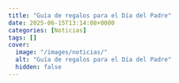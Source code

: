```yaml
---
title: "Guía de regalos para el Día del Padre"
date: 2025-06-15T13:14:08+0000
categories: [Noticias]
tags: []
cover:
  image: "/images/noticias/"
  alt: "Guía de regalos para el Día del Padre"
  hidden: false
---
```



